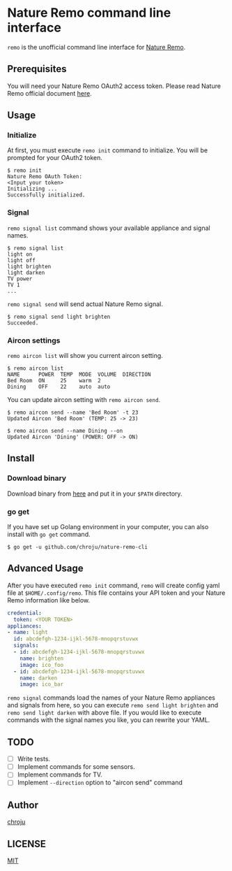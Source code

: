 Nature Remo command line interface
========

`remo` is the unofficial command line interface for [Nature Remo](https://nature.global/).

Prerequisites
----

You will need your Nature Remo OAuth2 access token. Please read Nature Remo official document [here](https://developer.nature.global/).

Usage
----

### Initialize

At first, you must execute `remo init` command to initialize. You will be prompted for your OAuth2 token.

```
$ remo init
Nature Remo OAuth Token:
<Input your token>
Initializing ...
Successfully initialized.
```

### Signal

`remo signal list` command shows your available appliance and signal names.

```
$ remo signal list
light on
light off
light brighten
light darken
TV power
TV 1
...
```

`remo signal send` will send actual Nature Remo signal.

```
$ remo signal send light brighten
Succeeded.
```

### Aircon settings

`remo aircon list` will show you current aircon setting.

```
$ remo aircon list
NAME      POWER  TEMP  MODE  VOLUME  DIRECTION
Bed Room  ON     25    warm  2
Dining    OFF    22    auto  auto
```

You can update aircon setting with `remo aircon send`.

```
$ remo aircon send --name 'Bed Room' -t 23
Updated Aircon 'Bed Room' (TEMP: 25 -> 23)

$ remo aircon send --name Dining --on
Updated Aircon 'Dining' (POWER: OFF -> ON)
```

Install
----

### Download binary

Download binary from [here](https://github.com/chroju/nature-remo-cli/releases) and put it in your `$PATH` directory.

### go get

If you have set up Golang environment in your computer, you can also install with `go get` command.

```
$ go get -u github.com/chroju/nature-remo-cli
```

Advanced Usage
----

After you have executed `remo init` command, `remo` will create config yaml file at `$HOME/.config/remo`. This file contains your API token and your Nature Remo information like below.

```yaml
credential:
  token: <YOUR TOKEN>
appliances:
- name: light
  id: abcdefgh-1234-ijkl-5678-mnopqrstuvwx
  signals:
  - id: abcdefgh-1234-ijkl-5678-mnopqrstuvwx
    name: brighten
    image: ico_foo
  - id: abcdefgh-1234-ijkl-5678-mnopqrstuvwx
    name: darken
    image: ico_bar
```

`remo signal` commands load the names of your Nature Remo appliances and signals from here, so you can execute `remo send light brighten` and `remo send light darken` with above file. If you would like to execute commands with the signal names you like, you can rewrite your YAML.

TODO
----

* [ ] Write tests.
* [ ] Implement commands for some sensors.
* [ ] Implement commands for TV.
* [ ] Implement `--direction` option to "aircon send" command

Author
----

[chroju](https://github.com/chroju)

LICENSE
----

[MIT](https://github.com/chroju/nature-remo-cli/LICENSE)
